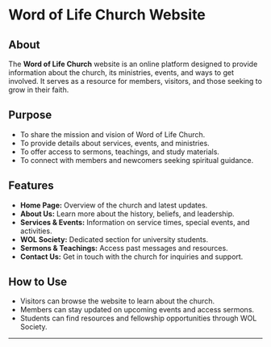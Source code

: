 # Word of Life Church Website  

## About  
The **Word of Life Church** website is an online platform designed to provide information about the church, its ministries, events, and ways to get involved. It serves as a resource for members, visitors, and those seeking to grow in their faith.  

## Purpose  
- To share the mission and vision of Word of Life Church.  
- To provide details about services, events, and ministries.  
- To offer access to sermons, teachings, and study materials.  
- To connect with members and newcomers seeking spiritual guidance.  

## Features  
- **Home Page:** Overview of the church and latest updates.  
- **About Us:** Learn more about the history, beliefs, and leadership.  
- **Services & Events:** Information on service times, special events, and activities.  
- **WOL Society:** Dedicated section for university students.  
- **Sermons & Teachings:** Access past messages and resources.  
- **Contact Us:** Get in touch with the church for inquiries and support.  

## How to Use  
- Visitors can browse the website to learn about the church.  
- Members can stay updated on upcoming events and access sermons.  
- Students can find resources and fellowship opportunities through WOL Society.

---
